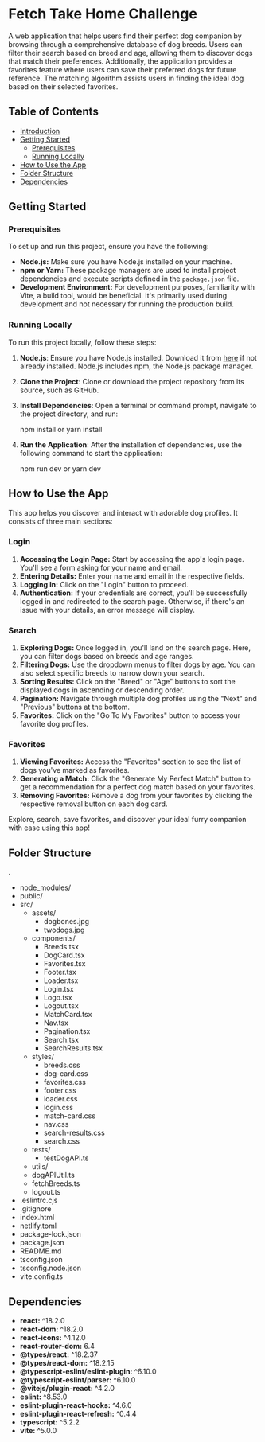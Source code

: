 # Fetch Take Home Challenge

A web application that helps users find their perfect dog companion by browsing through a comprehensive database of dog breeds. Users can filter their search based on breed and age, allowing them to discover dogs that match their preferences. Additionally, the application provides a favorites feature where users can save their preferred dogs for future reference. The matching algorithm assists users in finding the ideal dog based on their selected favorites.

## Table of Contents

- [Introduction](#project-name)
- [Getting Started](#getting-started)
  - [Prerequisites](#prerequisites)
  - [Running Locally](#running-locally)
- [How to Use the App](#how-to-use-the-app)
- [Folder Structure](#folder-structure)
- [Dependencies](#dependencies)

## Getting Started

### Prerequisites

To set up and run this project, ensure you have the following:

- **Node.js:** Make sure you have Node.js installed on your machine.
- **npm or Yarn:** These package managers are used to install project dependencies and execute scripts defined in the `package.json` file.
- **Development Environment:** For development purposes, familiarity with Vite, a build tool, would be beneficial. It's primarily used during development and not necessary for running the production build.

### Running Locally

To run this project locally, follow these steps:

1. **Node.js**: Ensure you have Node.js installed. Download it from [here](https://nodejs.org/) if not already installed. Node.js includes npm, the Node.js package manager.

2. **Clone the Project**: Clone or download the project repository from its source, such as GitHub.

3. **Install Dependencies**: Open a terminal or command prompt, navigate to the project directory, and run:

   npm install or yarn install

4. **Run the Application**: After the installation of dependencies, use the following command to start the application:

   npm run dev or yarn dev

## How to Use the App

This app helps you discover and interact with adorable dog profiles. It consists of three main sections:

### Login

1. **Accessing the Login Page:** Start by accessing the app's login page. You'll see a form asking for your name and email.
2. **Entering Details:** Enter your name and email in the respective fields.
3. **Logging In:** Click on the "Login" button to proceed.
4. **Authentication:** If your credentials are correct, you'll be successfully logged in and redirected to the search page. Otherwise, if there's an issue with your details, an error message will display.

### Search

1. **Exploring Dogs:** Once logged in, you'll land on the search page. Here, you can filter dogs based on breeds and age ranges.
2. **Filtering Dogs:** Use the dropdown menus to filter dogs by age. You can also select specific breeds to narrow down your search.
3. **Sorting Results:** Click on the "Breed" or "Age" buttons to sort the displayed dogs in ascending or descending order.
4. **Pagination:** Navigate through multiple dog profiles using the "Next" and "Previous" buttons at the bottom.
5. **Favorites:** Click on the "Go To My Favorites" button to access your favorite dog profiles.

### Favorites

1. **Viewing Favorites:** Access the "Favorites" section to see the list of dogs you've marked as favorites.
2. **Generating a Match:** Click the "Generate My Perfect Match" button to get a recommendation for a perfect dog match based on your favorites.
3. **Removing Favorites:** Remove a dog from your favorites by clicking the respective removal button on each dog card.

Explore, search, save favorites, and discover your ideal furry companion with ease using this app!

## Folder Structure

.

- node_modules/
- public/
- src/
  - assets/
    - dogbones.jpg
    - twodogs.jpg
  - components/
    - Breeds.tsx
    - DogCard.tsx
    - Favorites.tsx
    - Footer.tsx
    - Loader.tsx
    - Login.tsx
    - Logo.tsx
    - Logout.tsx
    - MatchCard.tsx
    - Nav.tsx
    - Pagination.tsx
    - Search.tsx
    - SearchResults.tsx
  - styles/
    - breeds.css
    - dog-card.css
    - favorites.css
    - footer.css
    - loader.css
    - login.css
    - match-card.css
    - nav.css
    - search-results.css
    - search.css
  - tests/
    - testDogAPI.ts
  - utils/
  - dogAPIUtil.ts
  - fetchBreeds.ts
  - logout.ts
- .eslintrc.cjs
- .gitignore
- index.html
- netlify.toml
- package-lock.json
- package.json
- README.md
- tsconfig.json
- tsconfig.node.json
- vite.config.ts

## Dependencies

- **react:** ^18.2.0
- **react-dom:** ^18.2.0
- **react-icons:** ^4.12.0
- **react-router-dom:** 6.4
- **@types/react:** ^18.2.37
- **@types/react-dom:** ^18.2.15
- **@typescript-eslint/eslint-plugin:** ^6.10.0
- **@typescript-eslint/parser:** ^6.10.0
- **@vitejs/plugin-react:** ^4.2.0
- **eslint:** ^8.53.0
- **eslint-plugin-react-hooks:** ^4.6.0
- **eslint-plugin-react-refresh:** ^0.4.4
- **typescript:** ^5.2.2
- **vite:** ^5.0.0
